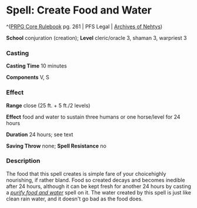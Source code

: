 # Spell: Create Food and Water

^([PRPG Core Rulebook][ss-create-food-and-water] pg. 261 | PFS Legal | [Archives of Nehtys][sn-create-food-and-water])

**School** conjuration (creation); **Level** cleric/oracle 3, shaman 3, warpriest 3

### Casting

**Casting Time** 10 minutes  

**Components** V, S

### Effect

**Range** close (25 ft. + 5 ft./2 levels)  

**Effect** food and water to sustain three humans or one horse/level for 24 hours  

**Duration** 24 hours; see text  

**Saving Throw** none; **Spell Resistance** no

### Description

The food that this spell creates is simple fare of your choicehighly nourishing, if rather bland. Food so created decays and becomes inedible after 24 hours, although it can be kept fresh for another 24 hours by casting a _[purify food and water]_ spell on it. The water created by this spell is just like clean rain water, and it doesn't go bad as the food does.

[ss-create-food-and-water]: http://paizo.com/pathfinderRPG/v57
[sn-create-food-and-water]: http://www.archivesofnethys.com/SpellDisplay.aspx?ItemName=Create%20Food%20and%20Water
[purify food and water]: http://www.archivesofnethys.com/SpellDisplay.aspx?ItemName=purify%20food%20and%20water